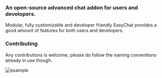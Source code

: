 ### An open-source advanced chat addon for users and developers.
Modular, fully customizable and developer friendly EasyChat provides a good amount of features for both users and developers.

### Contributing
Any contributions is welcome, please do follow the naming conventions already in use though. 


![example](https://i.imgur.com/dReaidw.gif)
